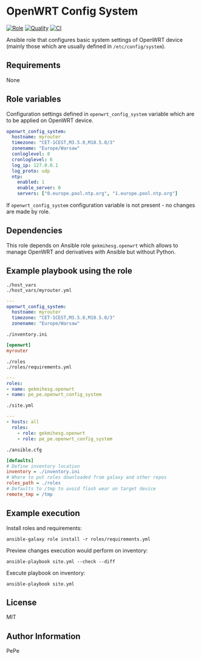 OpenWRT Config System
=========

[![Role](https://img.shields.io/ansible/role/56168.svg)](https://galaxy.ansible.com/pe_pe/openwrt_config_system/)
[![Quality](https://img.shields.io/ansible/quality/56168.svg)](https://galaxy.ansible.com/pe_pe/openwrt_config_system/)
[![CI](https://github.com/pe-pe/ansible_role_openwrt_config_system/workflows/CI/badge.svg)](https://github.com/pe-pe/ansible_role_openwrt_config_system/actions)

Ansible role that configures basic system settings of OpenWRT device (mainly those which are usually defined in `/etc/config/system`).

Requirements
------------
None

Role variables
--------------
Configuration settings defined in `openwrt_config_system` variable which are to be applied on OpenWRT device.
```yaml
openwrt_config_system:
  hostname: myrouter
  timezone: "CET-1CEST,M3.5.0,M10.5.0/3"
  zonename: "Europe/Warsaw"
  conloglevel: 8
  cronloglevel: 6
  log_ip: 127.0.0.1
  log_proto: udp
  ntp:
    enabled: 1
    enable_server: 0
    servers: ["0.europe.pool.ntp.org", "1.europe.pool.ntp.org"]
```
If `openwrt_config_system` configuration variable is not present - no changes are made by role.

Dependencies
------------
This role depends on Ansible role `gekmihesg.openwrt` which allows to manage OpenWRT and derivatives with Ansible but without Python.

Example playbook using the role
-------------------------------
`./host_vars` \
`./host_vars/myrouter.yml`
```yaml
---
openwrt_config_system:
  hostname: myrouter
  timezone: "CET-1CEST,M3.5.0,M10.5.0/3"
  zonename: "Europe/Warsaw"
```
`./inventory.ini`
```ini
[openwrt]
myrouter
```
`./roles` \
`./roles/requirements.yml`
```yaml
---
roles:
- name: gekmihesg.openwrt
- name: pe_pe.openwrt_config_system
```
`./site.yml`
```yaml
---
- hosts: all
  roles:
    - role: gekmihesg.openwrt
    - role: pe_pe.openwrt_config_system
```
`./ansible.cfg`
```ini
[defaults]
# Define inventory location
inventory = ./inventory.ini
# Where to put roles downloaded from galaxy and other repos
roles_path = ./roles
# Defaults to /tmp to avoid flash wear on target device
remote_tmp = /tmp
```

Example execution
-----------------
Install roles and requirements:
```
ansible-galaxy role install -r roles/requirements.yml
```
Preview changes execution would perform on inventory:
```
ansible-playbook site.yml --check --diff
```
Execute playbook on inventory:
```
ansible-playbook site.yml
```
License
-------
MIT

Author Information
------------------
PePe